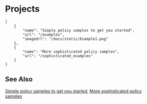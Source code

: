 # Projects

```codecard
[
    {
        "name": "Simple policy samples to get you started",
        "url": "/examples",
        "imageUrl": "/docs/static/Example1.png"
    },
    {
        "name": "More sophisticated policy samples",
        "url": "/sophisticated_examples"
    }
]
```

## See Also

[Simple policy samples to get you started](/examples),
[More sophisticated policy samples](/sophisticated_examples)

